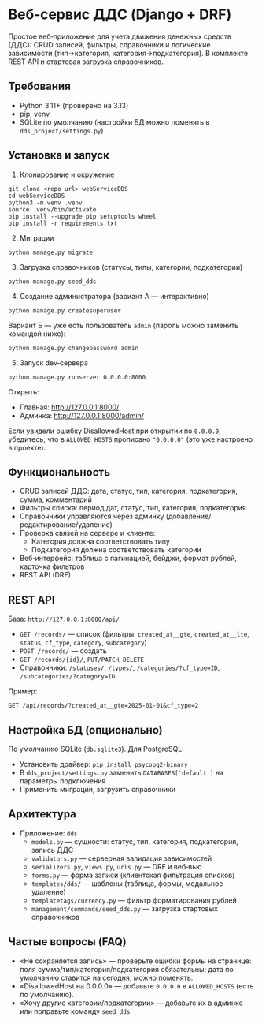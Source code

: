 # Веб‑сервис ДДС (Django + DRF)

Простое веб‑приложение для учета движения денежных средств (ДДС): CRUD записей, фильтры, справочники и логические зависимости (тип→категория, категория→подкатегория). В комплекте REST API и стартовая загрузка справочников.

## Требования
- Python 3.11+ (проверено на 3.13)
- pip, venv
- SQLite по умолчанию (настройки БД можно поменять в `dds_project/settings.py`)

## Установка и запуск
1) Клонирование и окружение
```
git clone <repo_url> webServiceDDS
cd webServiceDDS
python3 -m venv .venv
source .venv/bin/activate
pip install --upgrade pip setuptools wheel
pip install -r requirements.txt
```

2) Миграции
```
python manage.py migrate
```

3) Загрузка справочников (статусы, типы, категории, подкатегории)
```
python manage.py seed_dds
```

4) Создание администратора (вариант А — интерактивно)
```
python manage.py createsuperuser
```
Вариант Б — уже есть пользователь `admin` (пароль можно заменить командой ниже):
```
python manage.py changepassword admin
```

5) Запуск dev‑сервера
```
python manage.py runserver 0.0.0.0:8000
```
Открыть:
- Главная: http://127.0.0.1:8000/
- Админка: http://127.0.0.1:8000/admin/

Если увидели ошибку DisallowedHost при открытии по `0.0.0.0`, убедитесь, что в `ALLOWED_HOSTS` прописано `"0.0.0.0"` (это уже настроено в проекте).

## Функциональность
- CRUD записей ДДС: дата, статус, тип, категория, подкатегория, сумма, комментарий
- Фильтры списка: период дат, статус, тип, категория, подкатегория
- Справочники управляются через админку (добавление/редактирование/удаление)
- Проверка связей на сервере и клиенте:
  - Категория должна соответствовать типу
  - Подкатегория должна соответствовать категории
- Веб‑интерфейс: таблица с пагинацией, бейджи, формат рублей, карточка фильтров
- REST API (DRF)

## REST API
База: `http://127.0.0.1:8000/api/`
- `GET /records/` — список (фильтры: `created_at__gte`, `created_at__lte`, `status`, `cf_type`, `category`, `subcategory`)
- `POST /records/` — создать
- `GET /records/{id}/`, `PUT/PATCH`, `DELETE`
- Справочники: `/statuses/`, `/types/`, `/categories/?cf_type=ID`, `/subcategories/?category=ID`

Пример:
```
GET /api/records/?created_at__gte=2025-01-01&cf_type=2
```

## Настройка БД (опционально)
По умолчанию SQLite (`db.sqlite3`). Для PostgreSQL:
- Установить драйвер: `pip install psycopg2-binary`
- В `dds_project/settings.py` заменить `DATABASES['default']` на параметры подключения
- Применить миграции, загрузить справочники

## Архитектура
- Приложение: `dds`
  - `models.py` — сущности: статус, тип, категория, подкатегория, запись ДДС
  - `validators.py` — серверная валидация зависимостей
  - `serializers.py`, `views.py`, `urls.py` — DRF и веб‑вью
  - `forms.py` — форма записи (клиентская фильтрация списков)
  - `templates/dds/` — шаблоны (таблица, формы, модальное удаление)
  - `templatetags/currency.py` — фильтр форматирования рублей
  - `management/commands/seed_dds.py` — загрузка стартовых справочников

## Частые вопросы (FAQ)
- «Не сохраняется запись» — проверьте ошибки формы на странице: поля сумма/тип/категория/подкатегория обязательны; дата по умолчанию ставится на сегодня, можно поменять.
- «DisallowedHost на 0.0.0.0» — добавьте `0.0.0.0` в `ALLOWED_HOSTS` (есть по умолчанию).
- «Хочу другие категории/подкатегории» — добавьте их в админке или поправьте команду `seed_dds`.